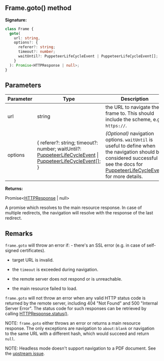 ## Frame.goto() method

**Signature:**

```typescript
class Frame {
  goto(
    url: string,
    options?: {
      referer?: string;
      timeout?: number;
      waitUntil?: PuppeteerLifeCycleEvent | PuppeteerLifeCycleEvent[];
    }
  ): Promise<HTTPResponse | null>;
}
```

## Parameters

| Parameter | Type                                                                                                                                                                                            | Description                                                                                                                                                                                                                                 |
| --------- | ----------------------------------------------------------------------------------------------------------------------------------------------------------------------------------------------- | ------------------------------------------------------------------------------------------------------------------------------------------------------------------------------------------------------------------------------------------- |
| url       | string                                                                                                                                                                                          | the URL to navigate the frame to. This should include the scheme, e.g. <code>https://</code>.                                                                                                                                               |
| options   | { referer?: string; timeout?: number; waitUntil?: [PuppeteerLifeCycleEvent](./puppeteer.puppeteerlifecycleevent.md) \| [PuppeteerLifeCycleEvent](./puppeteer.puppeteerlifecycleevent.md)\[\]; } | <i>(Optional)</i> navigation options. <code>waitUntil</code> is useful to define when the navigation should be considered successful - see the docs for [PuppeteerLifeCycleEvent](./puppeteer.puppeteerlifecycleevent.md) for more details. |

**Returns:**

Promise&lt;[HTTPResponse](./puppeteer.httpresponse.md) \| null&gt;

A promise which resolves to the main resource response. In case of multiple redirects, the navigation will resolve with the response of the last redirect.

## Remarks

`frame.goto` will throw an error if: - there's an SSL error (e.g. in case of self-signed certificates).

- target URL is invalid.

- the `timeout` is exceeded during navigation.

- the remote server does not respond or is unreachable.

- the main resource failed to load.

`frame.goto` will not throw an error when any valid HTTP status code is returned by the remote server, including 404 "Not Found" and 500 "Internal Server Error". The status code for such responses can be retrieved by calling [HTTPResponse.status()](./puppeteer.httpresponse.status.md).

NOTE: `frame.goto` either throws an error or returns a main resource response. The only exceptions are navigation to `about:blank` or navigation to the same URL with a different hash, which would succeed and return `null`.

NOTE: Headless mode doesn't support navigation to a PDF document. See the [upstream issue](https://bugs.chromium.org/p/chromium/issues/detail?id=761295).
